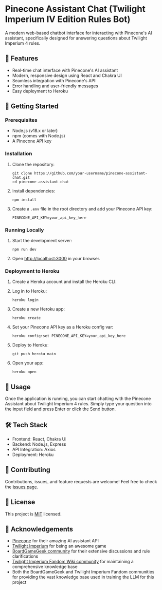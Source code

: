 # Pinecone Assistant Chat (Twilight Imperium IV Edition Rules Bot)

A modern web-based chatbot interface for interacting with Pinecone's AI assistant, specifically designed for answering questions about Twilight Imperium 4 rules.

## 🌟 Features

- Real-time chat interface with Pinecone's AI assistant
- Modern, responsive design using React and Chakra UI
- Seamless integration with Pinecone's API
- Error handling and user-friendly messages
- Easy deployment to Heroku

## 🚀 Getting Started

### Prerequisites

- Node.js (v18.x or later)
- npm (comes with Node.js)
- A Pinecone API key

### Installation

1. Clone the repository:
   ```
   git clone https://github.com/your-username/pinecone-assistant-chat.git
   cd pinecone-assistant-chat
   ```

2. Install dependencies:
   ```
   npm install
   ```

3. Create a `.env` file in the root directory and add your Pinecone API key:
   ```
   PINECONE_API_KEY=your_api_key_here
   ```

### Running Locally

1. Start the development server:
   ```
   npm run dev
   ```

2. Open [http://localhost:3000](http://localhost:3000) in your browser.

### Deployment to Heroku

1. Create a Heroku account and install the Heroku CLI.

2. Log in to Heroku:
   ```
   heroku login
   ```

3. Create a new Heroku app:
   ```
   heroku create
   ```

4. Set your Pinecone API key as a Heroku config var:
   ```
   heroku config:set PINECONE_API_KEY=your_api_key_here
   ```

5. Deploy to Heroku:
   ```
   git push heroku main
   ```

6. Open your app:
   ```
   heroku open
   ```

## 📖 Usage

Once the application is running, you can start chatting with the Pinecone Assistant about Twilight Imperium 4 rules. Simply type your question into the input field and press Enter or click the Send button.

## 🛠 Tech Stack

- Frontend: React, Chakra UI
- Backend: Node.js, Express
- API Integration: Axios
- Deployment: Heroku

## 🤝 Contributing

Contributions, issues, and feature requests are welcome! Feel free to check the [issues page](https://github.com/ruozzy66/pinecone-assistant-chat/issues).

## 📝 License

This project is [MIT](https://choosealicense.com/licenses/mit/) licensed.

## 👏 Acknowledgements

- [Pinecone](https://www.pinecone.io/) for their amazing AI assistant API
- [Twilight Imperium](https://www.fantasyflightgames.com/en/products/twilight-imperium-fourth-edition/) for being an awesome game
- [BoardGameGeek community](https://boardgamegeek.com/boardgame/233078/twilight-imperium-fourth-edition) for their extensive discussions and rule clarifications
- [Twilight Imperium Fandom Wiki community](https://twilight-imperium.fandom.com/wiki/Twilight_Imperium_Wiki) for maintaining a comprehensive knowledge base
- Both the BoardGameGeek and Twilight Imperium Fandom communities for providing the vast knowledge base used in training the LLM for this project
